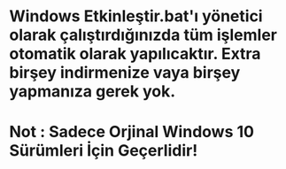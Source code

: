 # Windows Etkinleştir.bat'ı yönetici olarak çalıştırdığınızda tüm işlemler otomatik olarak yapılıcaktır. Extra birşey indirmenize vaya birşey yapmanıza gerek yok.

# Not : Sadece Orjinal Windows 10 Sürümleri İçin Geçerlidir!
